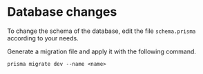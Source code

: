 # Database changes

To change the schema of the database, edit the file `schema.prisma` according to your needs.

Generate a migration file and apply it with the following command.
```shell
prisma migrate dev --name <name>
```


